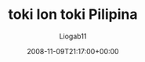 ---
title: 'toki lon toki Pilipina'
posts: 1
hash: 't983'
author: 'Liogab11'
date: 2008-11-09T21:17:00+00:00
sources:
  - http://forums.tokipona.org/viewtopic.php%3Ft=983.html
---
